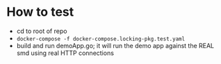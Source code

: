 # How to test

* cd to root of repo
* `docker-compose -f docker-compose.locking-pkg.test.yaml`
* build and run demoApp.go; it will run the demo app against the REAL smd using real HTTP connections